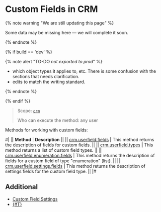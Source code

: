 # Custom Fields in CRM

{% note warning "We are still updating this page" %}

Some data may be missing here — we will complete it soon.

{% endnote %}

{% if build == 'dev' %}

{% note alert "TO-DO _not exported to prod_" %}

- which object types it applies to, etc. There is some confusion with the sections that needs clarification.
- edits to match the writing standard.

{% endnote %}

{% endif %}

> Scope: [`crm`](../../../scopes/permissions.md)
>
> Who can execute the method: any user

Methods for working with custom fields:

#|
|| **Method** | **Description** ||
|| [crm.userfield.fields](./crm-userfield-fields.md) | This method returns the description of fields for custom fields. ||
|| [crm.userfield.types](./crm-userfield-types.md) | This method returns a list of custom field types. ||
|| [crm.userfield.enumeration.fields](./crm-userfield-enumeration-fields.md) | This method returns the description of fields for a custom field of type "enumeration" (list). ||
|| [crm.userfield.settings.fields](./crm-userfield-settings-fields.md) | This method returns the description of settings fields for the custom field type. ||
|#

## Additional
- [Custom Field Settings](../userfieldconfig/index.md)
- [{#T}](../../../../tutorials/crm/how-to-add-crm-objects/how-to-add-user-field-to-spa.md)